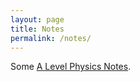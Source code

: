 ```yaml
---
layout: page
title: Notes
permalink: /notes/
---
```


Some [A Level Physics Notes](https://www.tes.com/teaching-resources/shop/thealevelphysicist).
